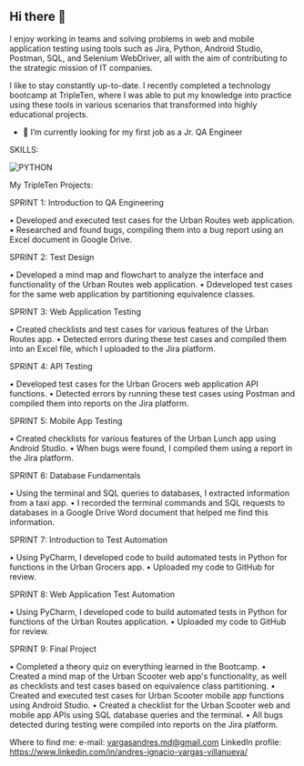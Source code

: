 ## Hi there 👋

I enjoy working in teams and solving problems in web and mobile application testing using tools such as Jira, Python, Android Studio, Postman, SQL, and Selenium WebDriver, all with the aim of contributing to the strategic mission of IT companies.

I like to stay constantly up-to-date. I recently completed a technology bootcamp at TripleTen, where I was able to put my knowledge into practice using these tools in various scenarios that transformed into highly educational projects.

- 🔭 I’m currently looking for my first job as a Jr. QA Engineer


SKILLS:

![PYTHON](https://img.shields.io/badge/PYTHON-20B2AA?style=for-the-badge)</br>

My TripleTen Projects: 

SPRINT 1: Introduction to QA Engineering

• Developed and executed test cases for the Urban Routes web application.
• Researched and found bugs, compiling them into a bug report using an Excel document in Google Drive.


SPRINT 2: Test Design

• Developed a mind map and flowchart to analyze the interface and functionality of the Urban Routes web application.
• Ddeveloped test cases for the same web application by partitioning equivalence classes.

SPRINT 3: Web Application Testing

• Created checklists and test cases for various features of the Urban Routes app.
• Detected errors during these test cases and compiled them into an Excel file, which I uploaded to the Jira platform.

SPRINT 4: API Testing

• Developed test cases for the Urban Grocers web application API functions.
• Detected errors by running these test cases using Postman and compiled them into reports on the Jira platform.

SPRINT 5: Mobile App Testing

• Created checklists for various features of the Urban Lunch app using Android Studio.
• When bugs were found, I compiled them using a report in the Jira platform.

SPRINT 6: Database Fundamentals

• Using the terminal and SQL queries to databases, I extracted information from a taxi app.
• I recorded the terminal commands and SQL requests to databases in a Google Drive Word document that helped me find this information.

SPRINT 7: Introduction to Test Automation

• Using PyCharm, I developed code to build automated tests in Python for functions in the Urban Grocers app.
• Uploaded my code to GitHub for review.

SPRINT 8: Web Application Test Automation

• Using PyCharm, I developed code to build automated tests in Python for functions of the Urban Routes application.
• Uploaded my code to GitHub for review.

SPRINT 9: Final Project

• Completed a theory quiz on everything learned in the Bootcamp.
• Created a mind map of the Urban Scooter web app's functionality, as well as checklists and test cases based on equivalence class partitioning.
• Created and executed test cases for Urban Scooter mobile app functions using Android Studio.
• Created a checklist for the Urban Scooter web and mobile app APIs using SQL database queries and the terminal.
• All bugs detected during testing were compiled into reports on the Jira platform.

Where to find me:
e-mail: vargasandres.md@gmail.com
LinkedIn profile: https://www.linkedin.com/in/andres-ignacio-vargas-villanueva/ 

